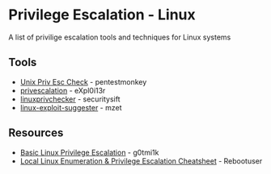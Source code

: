 # Privilege Escalation - Linux

A list of privilige escalation tools and techniques for Linux systems

## Tools

* [Unix Priv Esc Check](http://pentestmonkey.net/tools/audit/unix-privesc-check) - pentestmonkey
* [privescalation](https://github.com/expl0i13r/privescalation/blob/master/privescalation.sh) - eXpl0i13r
* [linuxprivchecker](http://www.securitysift.com/download/linuxprivchecker.py) - securitysift
* [linux-exploit-suggester](https://github.com/mzet-/linux-exploit-suggester) - mzet

## Resources

* [Basic Linux Privilege Escalation](https://blog.g0tmi1k.com/2011/08/basic-linux-privilege-escalation/) - g0tmi1k
* [Local Linux Enumeration & Privilege Escalation Cheatsheet](https://www.rebootuser.com/?p=1623) - Rebootuser

